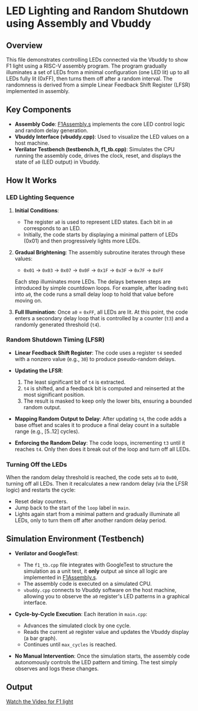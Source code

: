# LED Lighting and Random Shutdown using Assembly and Vbuddy

## Overview
This file demonstrates controlling LEDs connected via the Vbuddy to show F1 light using a RISC-V assembly program. The program gradually illuminates a set of LEDs from a minimal configuration (one LED lit) up to all LEDs fully lit (0xFF), then turns them off after a random interval. The randomness is derived from a simple Linear Feedback Shift Register (LFSR) implemented in assembly.

## Key Components
- **Assembly Code**: [F1Assembly.s](../tb/asm/F1Assembly.s) implements the core LED control logic and random delay generation.
- **Vbuddy Interface (vbuddy.cpp)**: Used to visualize the LED values on a host machine.
- **Verilator Testbench (testbench.h, f1_tb.cpp)**: Simulates the CPU running the assembly code, drives the clock, reset, and displays the state of `a0` (LED output) in Vbuddy.

## How It Works

### LED Lighting Sequence
1. **Initial Conditions**:
   - The register `a0` is used to represent LED states. Each bit in `a0` corresponds to an LED.
   - Initially, the code starts by displaying a minimal pattern of LEDs (0x01) and then progressively lights more LEDs.

2. **Gradual Brightening**:
   The assembly subroutine iterates through these values:
   - `0x01` → `0x03` → `0x07` → `0x0F` → `0x1F` → `0x3F` → `0x7F` → `0xFF`
   
   Each step illuminates more LEDs. The delays between steps are introduced by simple countdown loops. For example, after loading `0x01` into `a0`, the code runs a small delay loop to hold that value before moving on.

3. **Full Illumination**:
   Once `a0` = `0xFF`, all LEDs are lit. At this point, the code enters a secondary delay loop that is controlled by a counter (`t3`) and a randomly generated threshold (`t4`).

### Random Shutdown Timing (LFSR)
- **Linear Feedback Shift Register**: The code uses a register `t4` seeded with a nonzero value (e.g., `30`) to produce pseudo-random delays.
- **Updating the LFSR**:
  1. The least significant bit of `t4` is extracted.
  2. `t4` is shifted, and a feedback bit is computed and reinserted at the most significant position.
  3. The result is masked to keep only the lower bits, ensuring a bounded random output.
  
- **Mapping Random Output to Delay**:
  After updating `t4`, the code adds a base offset and scales it to produce a final delay count in a suitable range (e.g., [5..12] cycles).
  
- **Enforcing the Random Delay**:
  The code loops, incrementing `t3` until it reaches `t4`. Only then does it break out of the loop and turn off all LEDs.

### Turning Off the LEDs
When the random delay threshold is reached, the code sets `a0` to `0x00`, turning off all LEDs. Then it recalculates a new random delay (via the LFSR logic) and restarts the cycle:
- Reset delay counters.
- Jump back to the start of the `loop` label in `main`.
- Lights again start from a minimal pattern and gradually illuminate all LEDs, only to turn them off after another random delay period.

## Simulation Environment (Testbench)
- **Verilator and GoogleTest**: 
  - The `f1_tb.cpp` file integrates with GoogleTest to structure the simulation as a unit test, it **only** output `a0` since all logic are implemented in [F1Assembly.s](../tb/asm/F1Assembly.s).
  - The assembly code is executed on a simulated CPU.
  - `vbuddy.cpp` connects to Vbuddy software on the host machine, allowing you to observe the `a0` register's LED patterns in a graphical interface.

- **Cycle-by-Cycle Execution**:
  Each iteration in `main.cpp`:
  - Advances the simulated clock by one cycle.
  - Reads the current `a0` register value and updates the Vbuddy display (a bar graph).
  - Continues until `max_cycles` is reached.

- **No Manual Intervention**:
  Once the simulation starts, the assembly code autonomously controls the LED pattern and timing. The test simply observes and logs these changes.

## Output

[Watch the Video for F1 light](../images/TestEvidence/f1_light.mp4)


